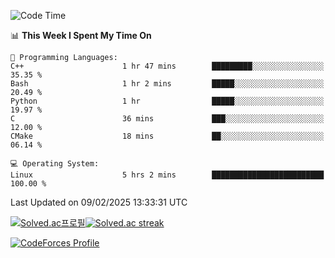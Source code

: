 
<!--START_SECTION:waka-->
![Code Time](http://img.shields.io/badge/Code%20Time-3%2C739%20hrs%2021%20mins-blue)

📊 **This Week I Spent My Time On** 

```text
💬 Programming Languages: 
C++                      1 hr 47 mins        █████████░░░░░░░░░░░░░░░░   35.35 % 
Bash                     1 hr 2 mins         █████░░░░░░░░░░░░░░░░░░░░   20.49 % 
Python                   1 hr                █████░░░░░░░░░░░░░░░░░░░░   19.97 % 
C                        36 mins             ███░░░░░░░░░░░░░░░░░░░░░░   12.00 % 
CMake                    18 mins             ██░░░░░░░░░░░░░░░░░░░░░░░   06.14 % 

💻 Operating System: 
Linux                    5 hrs 2 mins        █████████████████████████   100.00 % 
```


 Last Updated on 09/02/2025 13:33:31 UTC
<!--END_SECTION:waka-->


[![Solved.ac프로필](http://mazassumnida.wtf/api/generate_badge?boj=hckim96)](https://solved.ac/hckim96)[![Solved.ac streak](http://mazandi.herokuapp.com/api?handle=hckim96&theme=dark)](https://solved.ac/hckim96)


[![CodeForces Profile](https://cf.leed.at?id=hckim96)](https://codeforces.com/profile/hckim96)

